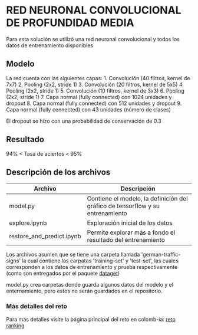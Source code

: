 # RED NEURONAL CONVOLUCIONAL DE PROFUNDIDAD MEDIA
Para esta solución se utilizó una red neuronal convolucional y todos los datos de entrenamiento 
disponibles

## Modelo
La red cuenta con las siguientes capas:
    1. Convolución (40 filtros, kernel de 7x7)
    2. Pooling (2x2, stride 1)
    3. Convolución (20 filtros, kernel de 5x5)
    4. Pooling (2x2, stride 1)
    5. Convolución (10 filtros, kernel de 3x3)
    6. Pooling (2x2, stride 1)
    7. Capa normal (fully connected) con 1024 unidades y dropout
    8. Capa normal (fully connected) con 512 unidades y dropout
    9. Capa normal (fully connected) con 43 unidades (número de clases)
    
El dropout se hizo con una probabilidad de conservación de 0.3

## Resultado

 94% < Tasa de aciertos < 95%

## Descripción de los archivos

| Archivo | Descripción|
| - | - |
| model.py | Contiene el modelo, la definición del gráfico de tensorflow y su entrenamiento |
| explore.ipynb | Exploración inicial de los datos |
| restore_and_predict.ipynb | Permite explorar más a fondo el resultado del entrenamiento | 

Los archivos asumen que se tiene una carpeta llamada 'german-traffic-signs' la cual contiene 
las carpatas 'training-set' y 'test-set', las cuales corresponden a los datos de entrenamiento 
y prueba respectivamente (como son entregados por el paquete [dataget](https://github.com/cgarciae/dataget))

model.py crea carpetas donde guarda algunos datos del modelo y el enternamiento, pero estos no 
serán guardados en el repositorio.

### Más detalles del reto 
Para más detalles visite la página principal del reto en colomb-ia:
    [reto](https://github.com/colomb-ia/supervised-avanzado-german-traffic-signs)
    [ranking](https://github.com/colomb-ia/supervised-avanzado-german-traffic-signs/blob/master/ranking.md)

    


